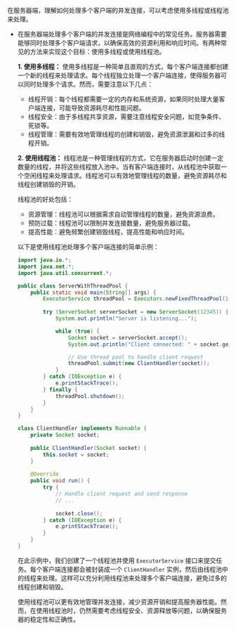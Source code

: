 在服务器端，理解如何处理多个客户端的并发连接，可以考虑使用多线程或线程池来处理。

- 在服务器端处理多个客户端的并发连接是网络编程中的常见任务。服务器需要能够同时处理多个客户端请求，以确保高效的资源利用和响应时间。有两种常见的方法来实现这个目标：使用多线程或使用线程池。

  **1. 使用多线程：**
  使用多线程是一种简单且直观的方式，每个客户端连接都创建一个新的线程来处理请求。每个线程独立处理一个客户端连接，使得服务器可以同时处理多个请求。然而，需要注意以下几点：

  - 线程开销：每个线程都需要一定的内存和系统资源，如果同时处理大量客户端连接，可能导致资源耗尽和性能问题。
  - 线程安全：由于多线程共享资源，需要注意线程安全问题，如竞争条件、死锁等。
  - 线程管理：需要有效地管理线程的创建和销毁，避免资源泄漏和过多的线程开销。

  **2. 使用线程池：**
  线程池是一种管理线程的方式，它在服务器启动时创建一定数量的线程，并将这些线程放入池中。当有客户端连接时，从线程池中获取一个空闲线程来处理请求。线程池可以有效地管理线程的数量，避免资源耗尽和线程创建销毁的开销。

  线程池的好处包括：

  - 资源管理：线程池可以根据需求自动管理线程的数量，避免资源浪费。
  - 预防过载：线程池可以限制并发连接数量，避免服务器过载。
  - 提高性能：避免频繁创建销毁线程，提高性能和响应时间。

  以下是使用线程池处理多个客户端连接的简单示例：

  ```java
  import java.io.*;
  import java.net.*;
  import java.util.concurrent.*;
  
  public class ServerWithThreadPool {
      public static void main(String[] args) {
          ExecutorService threadPool = Executors.newFixedThreadPool(10); // Create a thread pool with 10 threads
          
          try (ServerSocket serverSocket = new ServerSocket(12345)) {
              System.out.println("Server is listening...");
  
              while (true) {
                  Socket socket = serverSocket.accept();
                  System.out.println("Client connected: " + socket.getInetAddress().getHostAddress());
  
                  // Use thread pool to handle client request
                  threadPool.submit(new ClientHandler(socket));
              }
          } catch (IOException e) {
              e.printStackTrace();
          } finally {
              threadPool.shutdown();
          }
      }
  }
  
  class ClientHandler implements Runnable {
      private Socket socket;
      
      public ClientHandler(Socket socket) {
          this.socket = socket;
      }
      
      @Override
      public void run() {
          try {
              // Handle client request and send response
              // ...
              
              socket.close();
          } catch (IOException e) {
              e.printStackTrace();
          }
      }
  }
  ```

  在此示例中，我们创建了一个线程池并使用 `ExecutorService` 接口来提交任务。每个客户端连接都会被封装成一个 `ClientHandler` 实例，然后由线程池中的线程来处理。这样可以充分利用线程池来处理多个客户端连接，避免过多的线程创建和销毁。

  使用线程池可以更有效地管理并发连接，减少资源开销和提高服务器性能。然而，在使用线程池时，仍然需要考虑线程安全、资源释放等问题，以确保服务器的稳定性和正确性。